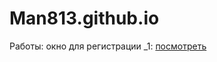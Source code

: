 # Man813.github.io

Работы:
окно для регистрации _1: [посмотреть](Man813.github.io/(6)wind_register/src/index.html "окно для регистрации")
